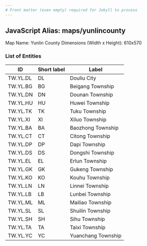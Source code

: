 ```yaml
---
# Front matter (even empty) required for Jekyll to process
---
```


## JavaScript Alias: maps/yunlincounty

Map Name: Yunlin County
Dimensions (Width x Height): 610x570

### List of Entities

ID | Short label | Label
---|---|---|
TW.YL.DL|DL|Douliu City
TW.YL.BG|BG|Beigang Township
TW.YL.DN|DN|Dounan Township
TW.YL.HU|HU|Huwei Township
TW.YL.TK|TK|Tuku Township
TW.YL.XI|XI|Xiluo Township
TW.YL.BA|BA|Baozhong Township
TW.YL.CT|CT|Citong Township
TW.YL.DP|DP|Dapi Township
TW.YL.DS|DS|Dongshi Township
TW.YL.EL|EL|Erlun Township
TW.YL.GK|GK|Gukeng Township
TW.YL.KO|KO|Kouhu Township
TW.YL.LN|LN|Linnei Township
TW.YL.LB|LB|Lunbei Township
TW.YL.ML|ML|Mailiao Township
TW.YL.SL|SL|Shuilin Township
TW.YL.SH|SH|Sihu Township
TW.YL.TA|TA|Taixi Township
TW.YL.YC|YC|Yuanchang Township